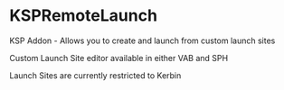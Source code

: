 KSPRemoteLaunch
===============

KSP Addon - Allows you to create and launch from custom launch sites

Custom Launch Site editor available in either VAB and SPH

Launch Sites are currently restricted to Kerbin
